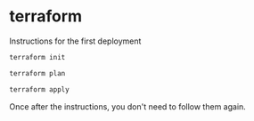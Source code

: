 # terraform

Instructions for the first deployment

```bash
terraform init

terraform plan

terraform apply
```

Once after the instructions, you don't need to follow them again.
